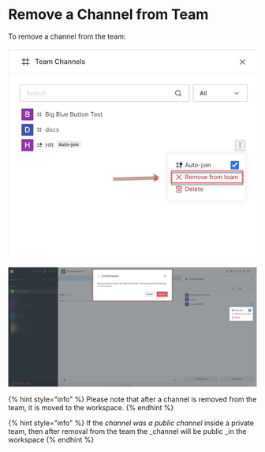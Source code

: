 # Remove a Channel from Team

To remove a channel from the team:

![](<../../../../.gitbook/assets/image (361).png>)

![](<../../../../.gitbook/assets/image (362).png>)

{% hint style="info" %}
Please note that after a channel is removed from the team, it is moved to the workspace.
{% endhint %}

{% hint style="info" %}
If the _channel was a public channel_ inside a private team, then after removal from the team the _channel will be public _in the workspace
{% endhint %}
